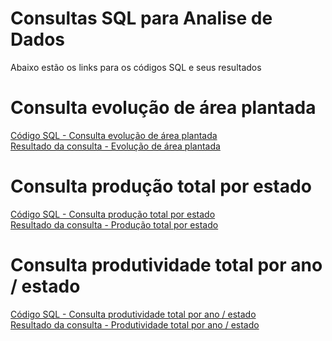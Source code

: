 # Consultas SQL para Analise de Dados  
Abaixo estão os links para os códigos SQL e seus resultados  

# Consulta evolução de área plantada  
[Código SQL - Consulta evolução de área plantada](https://github.com/RM559712/fase3_cap10/blob/main/sql_scripts/consulta_evolucao_de_area_plantada.sql)  
[Resultado da consulta - Evolução de área plantada]()

# Consulta produção total por estado  
[Código SQL - Consulta produção total por estado](https://github.com/RM559712/fase3_cap10/blob/main/sql_scripts/consulta_producao_total_por_estado.sql)  
[Resultado da consulta - Produção total por estado]()

# Consulta produtividade total por ano / estado  
[Código SQL - Consulta produtividade total por ano / estado](https://github.com/RM559712/fase3_cap10/blob/main/sql_scripts/consulta_produtividade_ano_estado.sql)  
[Resultado da consulta - Produtividade total por ano / estado]()